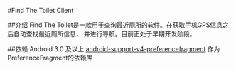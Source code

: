 #Find The Toilet Client

##介绍
Find The Toilet是一款用于查询最近厕所的软件。在获取手机GPS信息之后自动查找最近厕所信息，
并进行导航。目前正处于早期开发阶段。

##依赖
Android 3.0 及以上
[android-support-v4-preferencefragment](https://github.com/kolavar/android-support-v4-preferencefragment)
作为PreferenceFragment的依赖库